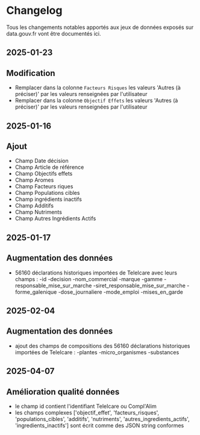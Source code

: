 # Changelog

Tous les changements notables apportés aux jeux de données exposés sur data.gouv.fr vont être documentés ici.

## 2025-01-23

## Modification
 - Remplacer dans la colonne `Facteurs Risques` les valeurs 'Autres (à préciser)' par les valeurs renseignées par l'utilisateur
 - Remplacer dans la colonne `Objectif Effets` les valeurs 'Autres (à préciser)' par les valeurs renseignées par l'utilisateur

## 2025-01-16

## Ajout
- Champ Date décision
- Champ Article de référence
- Champ Objectifs effets
- Champ Aromes
- Champ Facteurs riques
- Champ Populations cibles
- Champ ingrédients inactifs
- Champ Additifs
- Champ Nutriments
- Champ Autres Ingrédients Actifs

## 2025-01-17

## Augmentation des données
- 56160 déclarations historiques importées de TeleIcare avec leurs champs :
  -id
  -decision
  -nom_commercial
  -marque
  -gamme
  -responsable_mise_sur_marche
  -siret_responsable_mise_sur_marche
  -forme_galenique
  -dose_journaliere
  -mode_emploi
  -mises_en_garde


## 2025-02-04

## Augmentation des données
- ajout des champs de compositions des 56160 déclarations historiques importées de TeleIcare :
  -plantes
  -micro_organismes
  -substances

## 2025-04-07

## Amélioration qualité données
- le champ id contient l'identifiant TeleIcare ou Compl'Alim
- les champs complexes ['objectif_effet', 'facteurs_risques', 'populations_cibles', 'additifs', 'nutriments', 'autres_ingredients_actifs', 'ingredients_inactifs'] sont écrit comme des JSON string conformes
